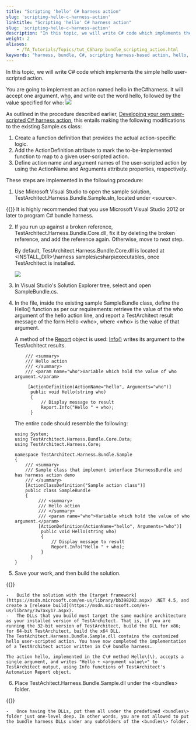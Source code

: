 ```yaml
--- 
title: "Scripting 'hello' C# harness action"
slug: 'scripting-hello-c-harness-action'
linktitle: "Scripting 'hello' C# harness action"
slug: 'scripting-hello-c-harness-action'
description: "In this topic, we will write C# code which implements the simple hello user-scripted action."
weight: 2
aliases: 
    - /TA_Tutorials/Topics/tut_CSharp_bundle_scripting_action.html
keywords: "harness, bundle, C#, scripting harness-based action, hello, creating user-scripted action, bundle harness"
---
```


In this topic, we will write C\# code which implements the simple hello user-scripted action.

You are going to implement an action named hello in theC\#harness. It will accept one argument, who, and write out the word hello, followed by the value specified for who: ![](/images/TA_Tutorials/Images/Python_hello_demo.png)



As outlined in the procedure described earlier, [Developing your own user-scripted C\# harness action](/TA_Tutorials/Topics/tut_Harness_CSharp_bundle_developing_your_own_harness_action.html), this entails making the following modifications to the existing Sample.cs class:

1.  Create a function definition that provides the actual action-specific logic.
2.  Add the ActionDefinition attribute to mark the to-be-implemented function to map to a given user-scripted action.
3.  Define action name and argument names of the user-scripted action by using the ActionName and Arguments attribute properties, respectively.

These steps are implemented in the following procedure:

1.  Use Microsoft Visual Studio to open the sample solution, TestArchitect.Harness.Bundle.Sample.sln, located under <source\>.

{{<important>}} It is highly recommended that you use Microsoft Visual Studio 2012 or later to program C\# bundle harness.

2.  If you run up against a broken reference, TestArchitect.Harness.Bundle.Core.dll, fix it by deleting the broken reference, and add the reference again. Otherwise, move to next step.

    By default, TestArchitect.Harness.Bundle.Core.dll is located at <INSTALL\_DIR\>\\harness samples\\csharp\\executables, once TestArchitect is installed.

    ![](/images/TA_Tutorials/Images/Invalid_path_references.png)

3.  In Visual Studio's Solution Explorer tree, select and open SampleBundle.cs.

4.  In the file, inside the existing sample SampleBundle class, define the Hello\(\) function as per our requirements: retrieve the value of the who argument of the hello action line, and report a TestArchitect result message of the form Hello <who\>, where <who\> is the value of that argument.

    A method of the [Report](http://testarchitect.logigear.com/onlinehelp/bundle_harness/html/792ff986-9dda-6128-484a-25cef5d13744.htm) object is used: [Info\(\)](http://testarchitect.logigear.com/onlinehelp/bundle_harness/html/cdd486f7-e1cd-b777-33e2-c4fdf9f60da9.htm) writes its argument to the TestArchitect results.

    ```
        /// <summary>
        /// Hello action
        /// </summary>
        /// <param name="who">Variable which hold the value of who argument.</param>
    
         [ActionDefinition(ActionName="hello", Arguments="who")]
          public void Hello(string who)
          {
              // Display message to result
              Report.Info("Hello " + who);
          }
    ```

    The entire code should resemble the following:

    ```
    using System;
    using TestArchitect.Harness.Bundle.Core.Data;
    using TestArchitect.Harness.Core;
    
    namespace TestArchitect.Harness.Bundle.Sample
    {
        /// <summary>
        /// Sample class that implement interface IHarnessBundle and has harness action demo
        /// </summary>
        [ActionClassDefinition("Sample action class")]
        public class SampleBundle
        {
             /// <summary>
             /// Hello action
             /// </summary>
             /// <param name="who">Variable which hold the value of who argument.</param>
             [ActionDefinition(ActionName="hello", Arguments="who")]
              public void Hello(string who)
              {
                  // Display message to result
                  Report.Info("Hello " + who);
              }
          }
    }                       
    ```

5.  Save your work, and then build the solution.

{{<remember>}}

    -   Build the solution with the [target framework](https://msdn.microsoft.com/en-us/library/bb398202.aspx) .NET 4.5, and create a [release build](https://msdn.microsoft.com/en-us/library/3w7axy17.aspx).
    -   The DLLs that you build must target the same machine architecture as your installed version of TestArchitect. That is, if you are running the 32-bit version of TestArchitect, build the DLL for x86; for 64-bit TestArchitect, build the x64 DLL.
    The TestAchitect.Harness.Bundle.Sample.dll contains the customized hello user-scripted action. You have now completed the implementation of a TestArchitect action written in C\# bundle harness.

    The action hello, implemented in the C\# method Hello\(\), accepts a single argument, and writes "Hello + <argument value\>" to TestArchitect output, using Info functions of TestArchitect's Automation Report object.

6.  Place TestAchitect.Harness.Bundle.Sample.dll under the <bundles\> folder.

{{<remember>}}

    -   Once having the DLLs, put them all under the predefined <bundles\> folder just one-level deep. In other words, you are not allowed to put the bundle harness DLLs under any subfolders of the <bundles\> folder.





